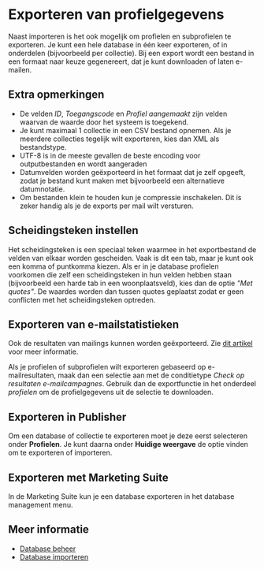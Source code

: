 # Exporteren van profielgegevens

Naast importeren is het ook mogelijk om profielen en subprofielen te exporteren. 
Je kunt een hele database in één keer exporteren, of in onderdelen (bijvoorbeeld
per collectie). Bij een export wordt een bestand in een formaat naar keuze 
gegenereert, dat je kunt downloaden of laten e-mailen.

## Extra opmerkingen 

* De velden *ID*, *Toegangscode* en *Profiel aangemaakt* zijn velden 
waarvan de waarde door het systeem is toegekend.
* Je kunt maximaal 1 collectie in een CSV bestand opnemen. Als je meerdere 
collecties tegelijk wilt exporteren, kies dan XML als bestandstype.
* UTF-8 is in de meeste gevallen de beste encoding voor outputbestanden 
en wordt aangeraden
* Datumvelden worden geëxporteerd in het formaat dat je zelf opgeeft, 
zodat je bestand kunt maken met bijvoorbeeld een alternatieve datumnotatie.
* Om bestanden klein te houden kun je compressie inschakelen. 
Dit is zeker handig als je de exports per mail wilt versturen.

## Scheidingsteken instellen

Het scheidingsteken is een speciaal teken waarmee in het exportbestand de
velden van elkaar worden gescheiden. Vaak is dit een tab, maar je kunt ook een 
komma of puntkomma kiezen. Als er in je database profielen voorkomen die zelf 
een scheidingsteken in hun velden hebben staan (bijvoorbeeld een harde tab in 
een woonplaatsveld), kies dan de optie *"Met quotes"*. De waardes worden dan
tussen quotes geplaatst zodat er geen conflicten met het scheidingsteken optreden.

## Exporteren van e-mailstatistieken

Ook de resultaten van mailings kunnen worden geëxporteerd. Zie [dit artikel](./statistics-export) 
voor meer informatie.

Als je profielen of subprofielen wilt exporteren gebaseerd op e-mailresultaten, 
maak dan een selectie aan met de conditietype *Check op resultaten e-mailcampagnes*. 
Gebruik dan de exportfunctie in het onderdeel *profielen* om de profielgegevens 
uit de selectie te downloaden.

## Exporteren in Publisher

Om een database of collectie te exporteren moet je deze eerst selecteren 
onder **Profielen**. Je kunt daarna onder **Huidige weergave** de optie 
vinden om te exporteren of importeren.

## Exporteren met Marketing Suite

In de Marketing Suite kun je een database exporteren in het database 
management menu.

## Meer informatie 

* [Database beheer](./database-introduction)
* [Database importeren](./database-import)
